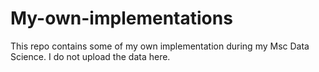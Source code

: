 # My-own-implementations
This repo contains some of my own implementation during my Msc Data Science.
I do not upload the data here.
